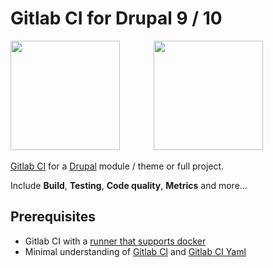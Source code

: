# Gitlab CI for Drupal 9 / 10

<img src="https://www.drupal.org/files/druplicon-small.png" width="175" style="margin-right:10%;">
<img src="https://about.gitlab.com/images/ci/gitlab-ci-cd-logo_2x.png" width="175">

[Gitlab CI](https://docs.gitlab.com/ee/ci/README.html) for a
[Drupal](https://www.drupal.org) module / theme or full project.

Include **Build**, **Testing**, **Code quality**, **Metrics** and more...

## Prerequisites

- Gitlab CI with a [runner that supports docker](https://docs.gitlab.com/runner/)
- Minimal understanding of [Gitlab CI](https://about.gitlab.com/stages-devops-lifecycle/continuous-integration/)
and [Gitlab CI Yaml](https://docs.gitlab.com/ee/ci/yaml)

